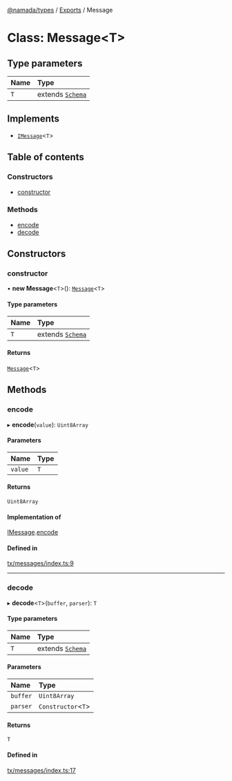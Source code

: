 [@namada/types](../README.md) / [Exports](../modules.md) / Message

# Class: Message\<T\>

## Type parameters

| Name | Type |
| :------ | :------ |
| `T` | extends [`Schema`](../modules.md#schema) |

## Implements

- [`IMessage`](../interfaces/IMessage.md)\<`T`\>

## Table of contents

### Constructors

- [constructor](Message.md#constructor)

### Methods

- [encode](Message.md#encode)
- [decode](Message.md#decode)

## Constructors

### constructor

• **new Message**\<`T`\>(): [`Message`](Message.md)\<`T`\>

#### Type parameters

| Name | Type |
| :------ | :------ |
| `T` | extends [`Schema`](../modules.md#schema) |

#### Returns

[`Message`](Message.md)\<`T`\>

## Methods

### encode

▸ **encode**(`value`): `Uint8Array`

#### Parameters

| Name | Type |
| :------ | :------ |
| `value` | `T` |

#### Returns

`Uint8Array`

#### Implementation of

[IMessage](../interfaces/IMessage.md).[encode](../interfaces/IMessage.md#encode)

#### Defined in

[tx/messages/index.ts:9](https://github.com/anoma/namada-interface/blob/c6b0e5a0/packages/types/src/tx/messages/index.ts#L9)

___

### decode

▸ **decode**\<`T`\>(`buffer`, `parser`): `T`

#### Type parameters

| Name | Type |
| :------ | :------ |
| `T` | extends [`Schema`](../modules.md#schema) |

#### Parameters

| Name | Type |
| :------ | :------ |
| `buffer` | `Uint8Array` |
| `parser` | `Constructor`\<`T`\> |

#### Returns

`T`

#### Defined in

[tx/messages/index.ts:17](https://github.com/anoma/namada-interface/blob/c6b0e5a0/packages/types/src/tx/messages/index.ts#L17)
